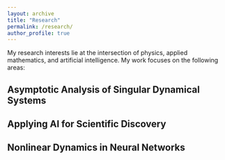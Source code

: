 ```yaml
---
layout: archive
title: "Research"
permalink: /research/
author_profile: true
---
```


My research interests lie at the intersection of physics, applied mathematics, and artificial intelligence. My work focuses on the following areas:

## Asymptotic Analysis of Singular Dynamical Systems


## Applying AI for Scientific Discovery


## Nonlinear Dynamics in Neural Networks


